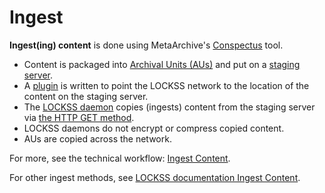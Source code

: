 Ingest
======

**Ingest(ing) content** is done using MetaArchive's  [Conspectus](/public-documentation/MetaArchive-Cooperative/Knowledge-Base/Conspectus) tool. 

* Content is packaged into [Archival Units (AUs)](/public-documentation/MetaArchive-Cooperative/Knowledge-Base/Archival-Units-(AUs)) and put on a [staging server](/public-documentation/MetaArchive-Cooperative/Knowledge-Base/Staging-Server).
* A  [plugin](/public-documentation/MetaArchive-Cooperative/Knowledge-Base/Plugin) is written to point the LOCKSS network to the location of the content on the staging server.
* The [LOCKSS daemon](https://confluence.educopia.org/display/MET/LOCKSS#LOCKSS-LOCKSSDaemon) copies (ingests) content from the staging server via [the HTTP GET method](https://developer.mozilla.org/en-US/docs/Web/HTTP/Methods/GET).
* LOCKSS daemons do not encrypt or compress copied content.
* AUs are copied across the network.

For more, see the technical workflow: [Ingest Content](/public-documentation/MetaArchive-Cooperative/Technical-Workflows/Ingest-Content).

For other ingest methods, see [LOCKSS documentation Ingest Content](https://www.lockss.org/use-lockss/how-lockss-works#ingest-content).

